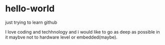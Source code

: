 # hello-world
just trying to learn github

I love coding and techhnology and i would like to go as deep as possible in it maybve not to hardware level or embedded(maybe). 
